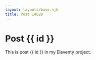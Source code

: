 ```yaml
---
layout: layouts/base.njk
title: Post 14628
---
```


# Post {{ id }}

This is post {{ id }} in my Eleventy project.
